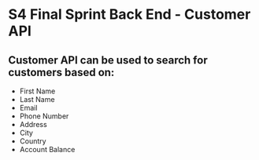 # S4 Final Sprint Back End - Customer API
## Customer API can be used to search for customers based on:
- First Name
- Last Name
- Email
- Phone Number
- Address
- City
- Country
- Account Balance

